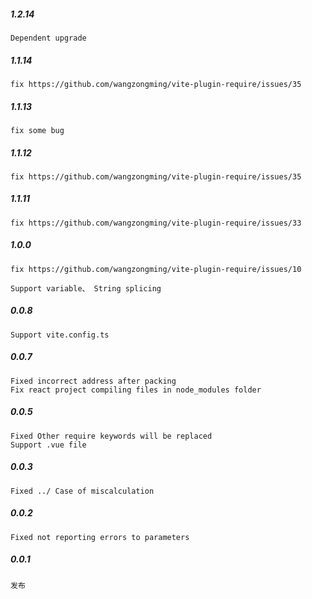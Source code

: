 


##### 1.2.14

    Dependent upgrade

##### 1.1.14

    fix https://github.com/wangzongming/vite-plugin-require/issues/35

##### 1.1.13

    fix some bug

##### 1.1.12

    fix https://github.com/wangzongming/vite-plugin-require/issues/35

##### 1.1.11

    fix https://github.com/wangzongming/vite-plugin-require/issues/33

##### 1.0.0

    fix https://github.com/wangzongming/vite-plugin-require/issues/10

    Support variable、 String splicing

##### 0.0.8

    Support vite.config.ts 

##### 0.0.7

    Fixed incorrect address after packing
    Fix react project compiling files in node_modules folder

##### 0.0.5

    Fixed Other require keywords will be replaced
    Support .vue file

##### 0.0.3

    Fixed ../ Case of miscalculation

##### 0.0.2

    Fixed not reporting errors to parameters

##### 0.0.1

    发布